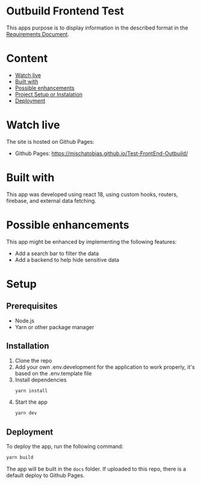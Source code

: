 # Outbuild Frontend Test

This apps purpose is to display information in the described format in the [Requirements Document](https://github.com/MischaTobias/Test-FrontEnd-Outbuild/blob/main/Outbuild%20-%20Front%20End%20-%20Test.pdf).

# Content

- [Watch live](#watch-live)
- [Built with](#built-with)
- [Possible enhancements](#possible-enhancements)
- [Project Setup or Instalation](#setup)
- [Deployment](#deployment)

# Watch live

The site is hosted on Github Pages:

- Github Pages: https://mischatobias.github.io/Test-FrontEnd-Outbuild/

# Built with

This app was developed using react 18, using custom hooks, routers, firebase, and external data fetching.

# Possible enhancements

This app might be enhanced by implementing the following features:

- Add a search bar to filter the data
- Add a backend to help hide sensitive data

# Setup

## Prerequisites

- Node.js
- Yarn or other package manager

## Installation

1. Clone the repo
2. Add your own .env.development for the application to work properly, it's based on the .env.template file
3. Install dependencies
   ```sh
   yarn install
   ```
4. Start the app
   ```sh
   yarn dev
   ```

## Deployment

To deploy the app, run the following command:

```sh
yarn build
```

The app will be built in the `docs` folder.
If uploaded to this repo, there is a default deploy to Github Pages.
